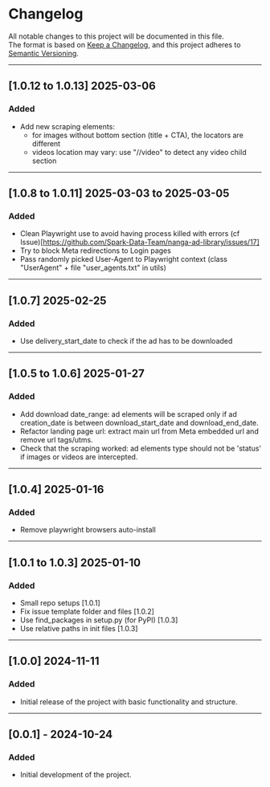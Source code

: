 # Changelog

All notable changes to this project will be documented in this file.  
The format is based on [Keep a Changelog](https://keepachangelog.com/en/1.0.0/), and this project adheres to [Semantic Versioning](https://semver.org/).

[//]: # (## [Unreleased])

[//]: # (### Added)

[//]: # (- Description of any new feature or functionality added to the project.)

[//]: # ()
[//]: # (### Changed)

[//]: # (- Description of changes or improvements made to existing features.)

[//]: # ()
[//]: # (### Fixed)

[//]: # (- Description of bugs or issues that have been fixed.)

[//]: # ()
[//]: # (### Deprecated)

[//]: # (- Description of features that are no longer recommended for use and may be removed in future versions.)

[//]: # ()
[//]: # (### Removed)

[//]: # (- Description of any features that were removed from the project.)

[//]: # ()
[//]: # (### Security)

[//]: # (- Description of any security issues that were addressed.)

---

## [1.0.12 to 1.0.13] 2025-03-06
### Added
- Add new scraping elements:
  - for images without bottom section (title + CTA), the locators are different
  - videos location may vary: use "//video" to detect any video child section 

---

## [1.0.8 to 1.0.11] 2025-03-03 to 2025-03-05
### Added
- Clean Playwright use to avoid having process killed with errors (cf Issue)[https://github.com/Spark-Data-Team/nanga-ad-library/issues/17]
- Try to block Meta redirections to Login pages
- Pass randomly picked User-Agent to Playwright context (class "UserAgent" + file "user_agents.txt" in utils)

---

## [1.0.7] 2025-02-25
### Added
- Use delivery_start_date to check if the ad has to be downloaded

---

## [1.0.5 to 1.0.6] 2025-01-27
### Added
- Add download date_range:
  ad elements will be scraped only if ad creation_date is between download_start_date and download_end_date.
- Refactor landing page url:
  extract main url from Meta embedded url and remove url tags/utms.
- Check that the scraping worked:
  ad elements type should not be 'status' if images or videos are intercepted.

---

## [1.0.4] 2025-01-16
### Added
- Remove playwright browsers auto-install

---

## [1.0.1 to 1.0.3] 2025-01-10
### Added
- Small repo setups [1.0.1]
- Fix issue template folder and files [1.0.2]
- Use find_packages in setup.py (for PyPI) [1.0.3]
- Use relative paths in init files [1.0.3]

---

## [1.0.0] 2024-11-11
### Added
- Initial release of the project with basic functionality and structure.

---

## [0.0.1] - 2024-10-24
### Added
- Initial development of the project.
